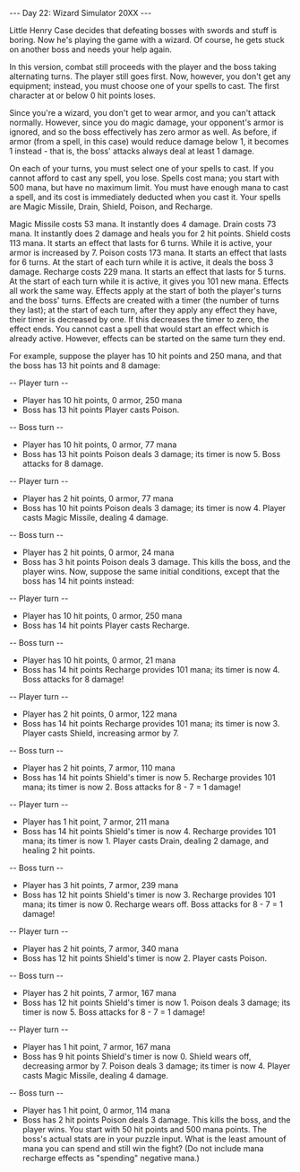 --- Day 22: Wizard Simulator 20XX ---

Little Henry Case decides that defeating bosses with swords and stuff is boring. Now he's playing the game with a wizard. Of course, he gets stuck on another boss and needs your help again.

In this version, combat still proceeds with the player and the boss taking alternating turns. The player still goes first. Now, however, you don't get any equipment; instead, you must choose one of your spells to cast. The first character at or below 0 hit points loses.

Since you're a wizard, you don't get to wear armor, and you can't attack normally. However, since you do magic damage, your opponent's armor is ignored, and so the boss effectively has zero armor as well. As before, if armor (from a spell, in this case) would reduce damage below 1, it becomes 1 instead - that is, the boss' attacks always deal at least 1 damage.

On each of your turns, you must select one of your spells to cast. If you cannot afford to cast any spell, you lose. Spells cost mana; you start with 500 mana, but have no maximum limit. You must have enough mana to cast a spell, and its cost is immediately deducted when you cast it. Your spells are Magic Missile, Drain, Shield, Poison, and Recharge.

Magic Missile costs 53 mana. It instantly does 4 damage.
Drain costs 73 mana. It instantly does 2 damage and heals you for 2 hit points.
Shield costs 113 mana. It starts an effect that lasts for 6 turns. While it is active, your armor is increased by 7.
Poison costs 173 mana. It starts an effect that lasts for 6 turns. At the start of each turn while it is active, it deals the boss 3 damage.
Recharge costs 229 mana. It starts an effect that lasts for 5 turns. At the start of each turn while it is active, it gives you 101 new mana.
Effects all work the same way. Effects apply at the start of both the player's turns and the boss' turns. Effects are created with a timer (the number of turns they last); at the start of each turn, after they apply any effect they have, their timer is decreased by one. If this decreases the timer to zero, the effect ends. You cannot cast a spell that would start an effect which is already active. However, effects can be started on the same turn they end.

For example, suppose the player has 10 hit points and 250 mana, and that the boss has 13 hit points and 8 damage:

-- Player turn --
- Player has 10 hit points, 0 armor, 250 mana
- Boss has 13 hit points
Player casts Poison.

-- Boss turn --
- Player has 10 hit points, 0 armor, 77 mana
- Boss has 13 hit points
Poison deals 3 damage; its timer is now 5.
Boss attacks for 8 damage.

-- Player turn --
- Player has 2 hit points, 0 armor, 77 mana
- Boss has 10 hit points
Poison deals 3 damage; its timer is now 4.
Player casts Magic Missile, dealing 4 damage.

-- Boss turn --
- Player has 2 hit points, 0 armor, 24 mana
- Boss has 3 hit points
Poison deals 3 damage. This kills the boss, and the player wins.
Now, suppose the same initial conditions, except that the boss has 14 hit points instead:

-- Player turn --
- Player has 10 hit points, 0 armor, 250 mana
- Boss has 14 hit points
Player casts Recharge.

-- Boss turn --
- Player has 10 hit points, 0 armor, 21 mana
- Boss has 14 hit points
Recharge provides 101 mana; its timer is now 4.
Boss attacks for 8 damage!

-- Player turn --
- Player has 2 hit points, 0 armor, 122 mana
- Boss has 14 hit points
Recharge provides 101 mana; its timer is now 3.
Player casts Shield, increasing armor by 7.

-- Boss turn --
- Player has 2 hit points, 7 armor, 110 mana
- Boss has 14 hit points
Shield's timer is now 5.
Recharge provides 101 mana; its timer is now 2.
Boss attacks for 8 - 7 = 1 damage!

-- Player turn --
- Player has 1 hit point, 7 armor, 211 mana
- Boss has 14 hit points
Shield's timer is now 4.
Recharge provides 101 mana; its timer is now 1.
Player casts Drain, dealing 2 damage, and healing 2 hit points.

-- Boss turn --
- Player has 3 hit points, 7 armor, 239 mana
- Boss has 12 hit points
Shield's timer is now 3.
Recharge provides 101 mana; its timer is now 0.
Recharge wears off.
Boss attacks for 8 - 7 = 1 damage!

-- Player turn --
- Player has 2 hit points, 7 armor, 340 mana
- Boss has 12 hit points
Shield's timer is now 2.
Player casts Poison.

-- Boss turn --
- Player has 2 hit points, 7 armor, 167 mana
- Boss has 12 hit points
Shield's timer is now 1.
Poison deals 3 damage; its timer is now 5.
Boss attacks for 8 - 7 = 1 damage!

-- Player turn --
- Player has 1 hit point, 7 armor, 167 mana
- Boss has 9 hit points
Shield's timer is now 0.
Shield wears off, decreasing armor by 7.
Poison deals 3 damage; its timer is now 4.
Player casts Magic Missile, dealing 4 damage.

-- Boss turn --
- Player has 1 hit point, 0 armor, 114 mana
- Boss has 2 hit points
Poison deals 3 damage. This kills the boss, and the player wins.
You start with 50 hit points and 500 mana points. The boss's actual stats are in your puzzle input. What is the least amount of mana you can spend and still win the fight? (Do not include mana recharge effects as "spending" negative mana.)
